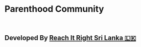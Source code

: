 # Parenthood Community

</br> 
<h2>Developed By <a href='http://reachitright.digital'>Reach It Right  Sri Lanka 🇱🇰</a></h2>

